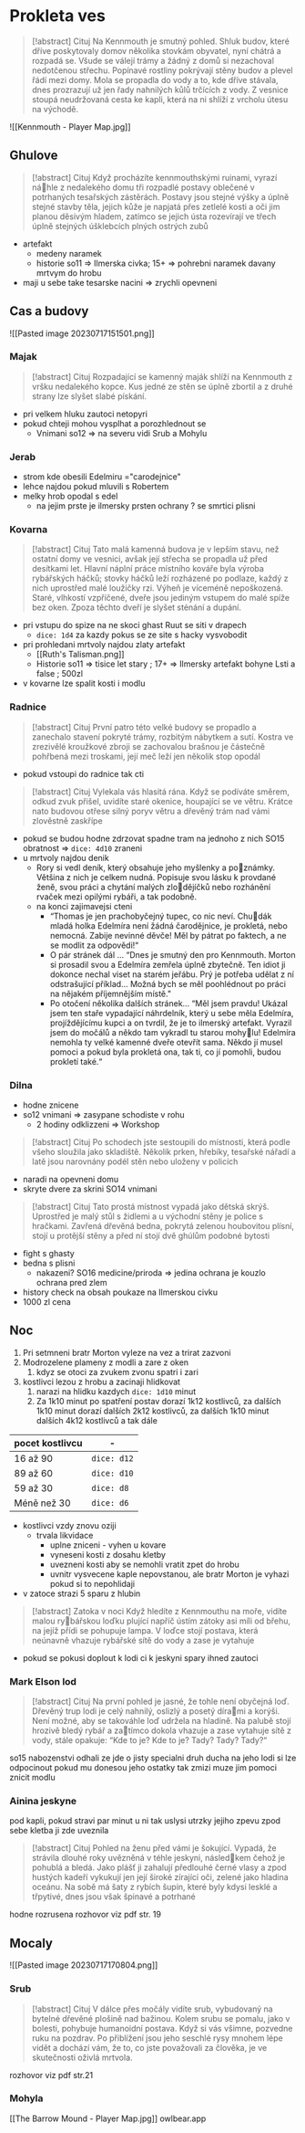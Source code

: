 # Prokleta ves

> [!abstract] Cituj
> Na Kennmouth je smutný pohled. Shluk budov, které dříve poskytovaly domov několika stovkám obyvatel, nyní chátrá a rozpadá se. Všude se válejí trámy a žádný z domů si nezachoval nedotčenou střechu. Popínavé rostliny pokrývají stěny budov a plevel řádí mezi domy. Mola se propadla do vody a to, kde dříve stávala, dnes prozrazují už jen řady nahnilých kůlů trčících z vody. Z vesnice stoupá neudržovaná cesta ke kapli, která na ni shlíží z vrcholu útesu na východě.

![[Kennmouth - Player Map.jpg]]

## Ghulove 

> [!abstract] Cituj
> Když procházíte kennmouthskými ruinami, vyrazí náhle z nedalekého domu tři rozpadlé postavy oblečené v potrhaných tesařských zástěrách. Postavy jsou stejné výšky a úplně stejné stavby těla, jejich kůže je napjatá přes zetlelé kosti a oči jim planou děsivým hladem, zatímco se jejich ústa rozevírají ve třech úplně stejných úšklebcích plných ostrých zubů

- artefakt
	- medeny naramek
	- historie so11 => Ilmerska civka; 15+ => pohrebni naramek davany mrtvym do hrobu
- maji u sebe take tesarske nacini => zrychli opevneni

## Cas a budovy

![[Pasted image 20230717151501.png]]

### Majak

> [!abstract] Cituj
> Rozpadající se kamenný maják shlíží na Kennmouth z vršku nedalekého kopce. Kus jedné ze stěn se úplně zbortil a z druhé strany lze slyšet slabé pískání.

- pri velkem hluku zautoci netopyri
- pokud chteji mohou vysplhat a porozhlednout se
	- Vnimani so12 => na severu vidi Srub a Mohylu

### Jerab

- strom kde obesili Edelmiru ="carodejnice"
- lehce najdou pokud mluvili s Robertem
- melky hrob opodal s edel
	- na jejim prste je ilmersky prsten ochrany ? se smrtici plisni

### Kovarna

> [!abstract] Cituj
> Tato malá kamenná budova je v lepším stavu, než ostatní domy ve vesnici, avšak její střecha se propadla už před desítkami let. Hlavní náplní práce místního kováře byla výroba rybářských háčků; stovky háčků leží rozházené po podlaze, každý z nich uprostřed malé loužičky rzi. Výheň je víceméně nepoškozená. Staré, vlhkostí vzpříčené, dveře jsou jediným vstupem do malé spíže bez oken. Zpoza těchto dveří je slyšet sténání a dupání.

- pri vstupu do spize na ne skoci ghast Ruut se siti v drapech
	- `dice: 1d4` za kazdy pokus se ze site s hacky vysvobodit
- pri prohledani mrtvoly najdou zlaty artefakt
	- [[Ruth's Talisman.png]]
	- Historie so11 => tisice let stary ; 17+ => Ilmersky artefakt bohyne Lsti a false ; 500zl
- v kovarne lze spalit kosti i modlu

### Radnice

> [!abstract] Cituj
> První patro této velké budovy se propadlo a zanechalo stavení pokryté trámy, rozbitým nábytkem a sutí. Kostra ve zrezivělé kroužkové zbroji se zachovalou brašnou je částečně pohřbená mezi troskami, její meč leží jen několik stop opodál

- pokud vstoupi do radnice tak cti

> [!abstract] Cituj
> Vylekala vás hlasitá rána. Když se podíváte směrem, odkud zvuk přišel, uvidíte staré okenice, houpající se ve větru. Krátce nato budovou otřese silný poryv větru a dřevěný trám nad vámi zlověstně zaskřípe

- pokud se budou hodne zdrzovat spadne tram na jednoho z nich SO15 obratnost => `dice: 4d10` zraneni
- u mrtvoly najdou denik
	- Rory si vedl deník, který obsahuje jeho myšlenky a poznámky. Většina z nich je celkem nudná. Popisuje svou lásku k provdané ženě, svou práci a chytání malých zlodějíčků nebo rozhánění rvaček mezi opilými rybáři, a tak podobně.
	- na konci zajimavejsi cteni
		- “Thomas je jen prachobyčejný tupec, co nic neví. Chudák mladá holka Edelmíra není žádná čarodějnice, je prokletá, nebo nemocná. Zabije nevinné děvče! Měl by pátrat po faktech, a ne se modlit za odpovědi!“
		- O pár stránek dál … “Dnes je smutný den pro Kennmouth. Morton si prosadil svou a Edelmíra zemřela úplně zbytečně. Ten idiot ji dokonce nechal viset na starém jeřábu. Prý je potřeba udělat z ní odstrašující příklad... Možná bych se měl poohlédnout po práci na nějakém příjemnějším místě."
		- Po otočení několika dalších stránek… “Měl jsem pravdu! Ukázal jsem ten staře vypadající náhrdelník, který u sebe měla Edelmíra, projíždějícímu kupci a on tvrdil, že je to ilmerský artefakt. Vyrazil jsem do močálů a někdo tam vykradl tu starou mohylu! Edelmíra nemohla ty velké kamenné dveře otevřít sama. Někdo jí musel pomoci a pokud byla prokletá ona, tak ti, co jí pomohli, budou prokletí také.“

### Dilna
- hodne znicene
- so12 vnimani => zasypane schodiste v rohu
	- 2 hodiny odklizzeni => Workshop

> [!abstract] Cituj
> Po schodech jste sestoupili do místnosti, která podle všeho sloužila jako skladiště. Několik prken, hřebíky, tesařské nářadí a latě jsou narovnány podél stěn nebo uloženy v policích

- naradi na opevneni domu
- skryte dvere za skrini SO14 vnimani

> [!abstract] Cituj
> Tato prostá místnost vypadá jako dětská skrýš. Uprostřed je malý stůl s židlemi a u východní stěny je police s hračkami. Zavřená dřevěná bedna, pokrytá zelenou houbovitou plísní, stojí u protější stěny a před ní stojí dvě ghúlům podobné bytosti

- fight s ghasty
- bedna s plisni
	- nakazeni? SO16 medicine/priroda => jedina ochrana je kouzlo ochrana pred zlem
- history check na obsah poukaze na Ilmerskou civku
- 1000 zl cena 

## Noc

1. Pri setmneni bratr Morton vyleze na vez a trirat zazvoni
2. Modrozelene plameny z modli a zare z oken
	1. kdyz se otoci za zvukem zvonu spatri i zari
3. kostlivci lezou z hrobu a zacinaji hlidkovat
	1. narazi na hlidku kazdych `dice: 1d10` minut
	2. Za 1k10 minut po spatření postav dorazí 1k12 kostlivců, za dalších 1k10 minut dorazí dalších 2k12 kostlivců, za dalších 1k10 minut dalších 4k12 kostlivců a tak dále

| pocet kostlivcu | -           |
| --------------- | ----------- |
| 16 až 90        | `dice: d12` |
| 89 až 60        | `dice: d10` |
| 59 až 30        | `dice: d8`  |
| Méně než 30     | `dice: d6`  |

- kostlivci vzdy znovu oziji
	- trvala likvidace
		- uplne zniceni - vyhen u kovare
		- vyneseni kosti z dosahu kletby
		- uvezneni kosti aby se nemohli vratit zpet do hrobu
		- uvnitr vysvecene kaple nepovstanou, ale bratr Morton je vyhazi pokud si to nepohlidaji
- v zatoce strazi 5 sparu z hlubin


> [!abstract] Zatoka v noci
> Když hledíte z Kennmouthu na moře, vidíte malou rybářskou loďku plující napříč ústím zátoky asi míli od břehu, na jejíž přídi se pohupuje lampa. V loďce stojí postava, která neúnavně vhazuje rybářské sítě do vody a zase je vytahuje

- pokud se pokusi doplout k lodi ci k jeskyni spary ihned zautoci

### Mark Elson lod

> [!abstract] Cituj
> Na první pohled je jasné, že tohle není obyčejná loď. Dřevěný trup lodi je celý nahnilý, oslizlý a posetý dírami a korýši. Není možné, aby se takováhle loď udržela na hladině. Na palubě stojí hrozivě bledý rybář a zatímco dokola vhazuje a zase vytahuje sítě z vody, stále opakuje: “Kde to je? Kde to je? Tady? Tady? Tady?“

so15 nabozenstvi odhali ze jde o  jisty specialni druh ducha
na jeho lodi si lze odpocinout
pokud mu donesou jeho ostatky tak zmizi
muze jim pomoci znicit modlu

### Ainina jeskyne
pod kapli, pokud stravi par minut u ni tak uslysi utrzky jejiho zpevu zpod sebe
kletba ji zde uveznila

> [!abstract] Cituj
> Pohled na ženu před vámi je šokující. Vypadá, že strávila dlouhé roky uvězněná v téhle jeskyni, následkem čehož je pohublá a bledá. Jako plášť ji zahalují předlouhé černé vlasy a zpod hustých kadeří vykukují jen její široké zírající oči, zelené jako hladina oceánu. Na sobě má šaty z rybích šupin, které byly kdysi lesklé a třpytivé, dnes jsou však špinavé a potrhané

hodne rozrusena
rozhovor viz pdf str. 19

## Mocaly
![[Pasted image 20230717170804.png]]

### Srub

> [!abstract] Cituj
> V dálce přes močály vidíte srub, vybudovaný na bytelné dřevěné plošině nad bažinou. Kolem srubu se pomalu, jako v bolesti, pohybuje humanoidní postava. Když si vás všimne, pozvedne ruku na pozdrav. Po přiblížení jsou jeho seschlé rysy mnohem lépe vidět a dochází vám, že to, co jste považovali za člověka, je ve skutečnosti oživlá mrtvola.

rozhovor viz pdf str.21

### Mohyla
[[The Barrow Mound - Player Map.jpg]]
owlbear.app
